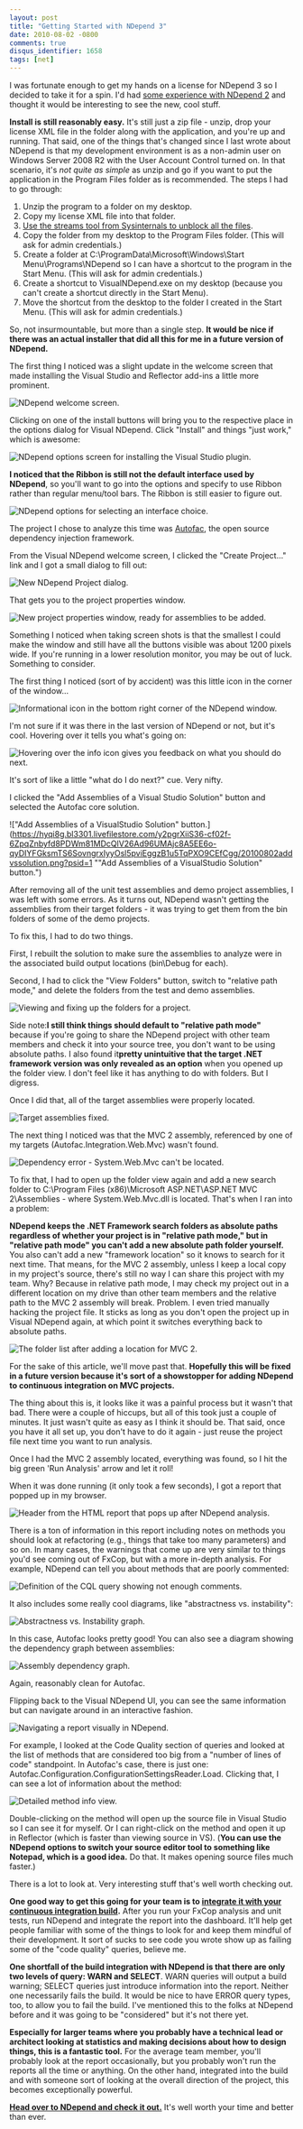 ```yaml
---
layout: post
title: "Getting Started with NDepend 3"
date: 2010-08-02 -0800
comments: true
disqus_identifier: 1658
tags: [net]
---
```

I was fortunate enough to get my hands on a license for NDepend 3 so I
decided to take it for a spin. I'd had [some experience with NDepend
2](/archive/2008/03/28/ndepend-analyze-your-code.aspx) and thought it
would be interesting to see the new, cool stuff.

**Install is still reasonably easy.** It's still just a zip file -
unzip, drop your license XML file in the folder along with the
application, and you're up and running. That said, one of the things
that's changed since I last wrote about NDepend is that my development
environment is as a non-admin user on Windows Server 2008 R2 with the
User Account Control turned on. In that scenario, it's *not quite as
simple* as unzip and go if you want to put the application in the
Program Files folder as is recommended. The steps I had to go through:

1.  Unzip the program to a folder on my desktop.
2.  Copy my license XML file into that folder.
3.  [Use the streams tool from Sysinternals to unblock all the
    files](/archive/2010/05/19/unblocking-multiple-files-at-once.aspx).
4.  Copy the folder from my desktop to the Program Files folder. (This
    will ask for admin credentials.)
5.  Create a folder at C:\\ProgramData\\Microsoft\\Windows\\Start
    Menu\\Programs\\NDepend so I can have a shortcut to the program in
    the Start Menu. (This will ask for admin credentials.)
6.  Create a shortcut to VisualNDepend.exe on my desktop (because you
    can't create a shortcut directly in the Start Menu).
7.  Move the shortcut from the desktop to the folder I created in the
    Start Menu. (This will ask for admin credentials.)

So, not insurmountable, but more than a single step. **It would be nice
if there was an actual installer that did all this for me in a future
version of NDepend.**

The first thing I noticed was a slight update in the welcome screen that
made installing the Visual Studio and Reflector add-ins a little more
prominent.

![NDepend welcome
screen.](https://hyqi8g.blu.livefilestore.com/y2p2S7_KL64bBAKjMwTfBQKqPaLu8SakVhGsfX6he4VHQTEkuMztIaa1A7WIwxoTlD4_PeanFBq9KBrWjoKwc9OIIVPFU0xN5SC1SK4Qr4ZW7s/20100802ndependstartpag.png?psid=1 "NDepend welcome screen.")

Clicking on one of the install buttons will bring you to the respective
place in the options dialog for Visual NDepend. Click "Install" and
things "just work," which is awesome:

![NDepend options screen for installing the Visual Studio
plugin.](https://hyqi8g.bl3302.livefilestore.com/y2pb8eYGvhnODjf6kobZkfwMzcnTkoGi3Wfs15jrT55cjZtAy1xrNSEF85wy3LWA8uoHqf1RjkauNVViNUN6GWZNqOMAJXRohpgWBqm-wIdpuA/20100802ndependinstallv.png?psid=1 "NDepend options screen for installing the Visual Studio plugin.")

**I noticed that the Ribbon is still not the default interface used by
NDepend**, so you'll want to go into the options and specify to use
Ribbon rather than regular menu/tool bars. The Ribbon is still easier to
figure out.

![NDepend options for selecting an interface
choice.](https://hyqi8g.blu.livefilestore.com/y2panNb8ZT3t5lr_niK03l-KIKzy1Gv5QRuAFMn8aglcUasS2lOLsv44dHDn1KQ8QBQIvvhNLbFghPcnRDv6606v1uA2qdPhLpNafekEWo93jA/20100802selectribbonint.png?psid=1 "NDepend options for selecting an interface choice.")

The project I chose to analyze this time was
[Autofac](http://autofac.googlecode.com), the open source dependency
injection framework.

From the Visual NDepend welcome screen, I clicked the "Create
Project..." link and I got a small dialog to fill out:

![New NDepend Project
dialog.](https://hyqi8g.bl3302.livefilestore.com/y2p1utJQBECN-vmZDQ0hrtd4f1G_c9_6J8EN-YyfMbRh3vPjcOqN1sRJeZzbIvYosNJW7VUL2tZpBPAXExRmWsy_99kdjPinvGQZ5TJ9wmek6o/20100802newproject1.png?psid=1 "New NDepend Project dialog.")

That gets you to the project properties window.

![New project properties window, ready for assemblies to be
added.](https://hyqi8g.blu.livefilestore.com/y2p_jsbz0VMqvpp7P33oKru7d7cpiSYYVYT___aDXH5RsoQbt-jXFDEwgMHxqexngKePDF1w0pj6uCYRnrx0fUHLRLwEgcntrGl9MWFgoKKilA/20100802newproject2.png?psid=1 "New project properties window, ready for assemblies to be added.")

Something I noticed when taking screen shots is that the smallest I
could make the window and still have all the buttons visible was about
1200 pixels wide. If you're running in a lower resolution monitor, you
may be out of luck. Something to consider.

The first thing I noticed (sort of by accident) was this little icon in
the corner of the window...

![Informational icon in the bottom right corner of the NDepend
window.](https://hyqi8g.bl3301.livefilestore.com/y2p8bQOgJDtoDrr7RwRTGH2miSSnXeI2_eGJzWMBkq-3U6TKHNmdAOyRCT_wgBQ67dGw8T-3GUP5Mu1wmKPCdjHbdEsiWPTufzFaJ156Svwmpc/20100802infoicon.png?psid=1 "Informational icon in the bottom right corner of the NDepend window.")

I'm not sure if it was there in the last version of NDepend or not, but
it's cool. Hovering over it tells you what's going on:

![Hovering over the info icon gives you feedback on what you should do
next.](https://hyqi8g.bl3301.livefilestore.com/y2pJ3QjGBxzTZbAX7uz8N4v08imRhKzrHoJa3GrLjUnUsDQ3SotsH9nM3wQgbZMAWEL0AyIXKhHtR4ANAXy3g_QDOq7Qh7wEpkNHbm301_gn7k/20100802infoiconwithinf.png?psid=1 "Hovering over the info icon gives you feedback on what you should do next.")

It's sort of like a little "what do I do next?" cue. Very nifty.

I clicked the "Add Assemblies of a Visual Studio Solution" button and
selected the Autofac core solution.

!["Add Assemblies of a VisualStudio Solution"
button.](https://hyqi8g.bl3301.livefilestore.com/y2pgrXiiS36-cf02f-6ZpqZnbyfd8PDWm81MDcQlV26Ad96UMAjc8A5EE6o-qyDIYFGksmTS6SovngrxIyyOsl5pviEggzB1u5TqPXO9CEfCgg/20100802addvssolution.png?psid=1 ""Add Assemblies of a VisualStudio Solution" button.")

After removing all of the unit test assemblies and demo project
assemblies, I was left with some errors. As it turns out, NDepend wasn't
getting the assemblies from their target folders - it was trying to get
them from the bin folders of some of the demo projects.

To fix this, I had to do two things.

First, I rebuilt the solution to make sure the assemblies to analyze
were in the associated build output locations (bin\\Debug for each).

Second, I had to click the "View Folders" button, switch to "relative
path mode," and delete the folders from the test and demo assemblies.

![Viewing and fixing up the folders for a
project.](https://hyqi8g.bl3301.livefilestore.com/y2p27BNOx0VNr2u4_426IghnWpH2OtHXWWtAIN_XL3OhZVpArxowAvjPl7E6P7XnWVOLztrsPWYffKYgt-pg6qyUobvwU0W2BgG7RNJ_7V_nh8/20100802folderlocationf.png?psid=1 "Viewing and fixing up the folders for a project.")

Side note:**I still think things should default to "relative path
mode"** because if you're going to share the NDepend project with other
team members and check it into your source tree, you don't want to be
using absolute paths. I also found it**pretty unintuitive that the
target .NET framework version was only revealed as an option** when you
opened up the folder view. I don't feel like it has anything to do with
folders. But I digress.

Once I did that, all of the target assemblies were properly located.

![Target assemblies
fixed.](https://hyqi8g.blu.livefilestore.com/y2pWFtWBb8j6XtsR4y-tJmz8QFxM9Y1LIMG7WwK7_gOirgbYu89hUFP6dWInSCrDplht0Buf33GJDigBLSlSEF0iPk5jAdUlua3hCkKbE46uyw/20100802assemblyfixes.png?psid=1 "Target assemblies fixed.")

The next thing I noticed was that the MVC 2 assembly, referenced by one
of my targets (Autofac.Integration.Web.Mvc) wasn't found.

![Dependency error - System.Web.Mvc can't be
located.](https://hyqi8g.bl3301.livefilestore.com/y2p21uvfMLAhkTa8PoLRrtVM_TkFmACwI7beZ8e2K5Cy3aHaAACQ0RKC0Bp4_fTAqsYAjcCcZ7rkzSRvlssXWtjt01OvIp3BrmmjIQeFlvxOTo/20100802dependencyerror.png?psid=1 "Dependency error - System.Web.Mvc can't be located.")

To fix that, I had to open up the folder view again and add a new search
folder to C:\\Program Files (x86)\\Microsoft ASP.NET\\ASP.NET MVC
2\\Assemblies - where System.Web.Mvc.dll is located. That's when I ran
into a problem:

**NDepend keeps the .NET Framework search folders as absolute paths
regardless of whether your project is in "relative path mode," but in
"relative path mode" you can't add a new absolute path folder
yourself.** You also can't add a new "framework location" so it knows to
search for it next time. That means, for the MVC 2 assembly, unless I
keep a local copy in my project's source, there's still no way I can
share this project with my team. Why? Because in relative path mode, I
may check my project out in a different location on my drive than other
team members and the relative path to the MVC 2 assembly will break.
Problem. I even tried manually hacking the project file. It sticks as
long as you don't open the project up in Visual NDepend again, at which
point it switches everything back to absolute paths.

![The folder list after adding a location for MVC
2.](https://hyqi8g.bl3302.livefilestore.com/y2p0EhOl2DbxZU5-tU9ij7KzcXj1W5qOUx6SD-LfNNne-ncbg_7ww_0tEePelGjtOT4MlDlMOb8KbvHUaYyBQtUvvHldpLP4n7hfFjuJiOkwog/20100802dependencyfixes.png?psid=1 "The folder list after adding a location for MVC 2.")

For the sake of this article, we'll move past that. **Hopefully this
will be fixed in a future version because it's sort of a showstopper for
adding NDepend to continuous integration on MVC projects.**

The thing about this is, it looks like it was a painful process but it
wasn't that bad. There were a couple of hiccups, but all of this took
just a couple of minutes. It just wasn't quite as easy as I think it
should be. That said, once you have it all set up, you don't have to do
it again - just reuse the project file next time you want to run
analysis.

Once I had the MVC 2 assembly located, everything was found, so I hit
the big green 'Run Analysis' arrow and let it roll!

When it was done running (it only took a few seconds), I got a report
that popped up in my browser.

![Header from the HTML report that pops up after NDepend
analysis.](https://hyqi8g.bl3301.livefilestore.com/y2pL0vMCik65BbYw0EuTSaVTj3paRVTqc9dJTFirJ3O3QVZXDPbIuVuIaPTlMb2ktCd22xTEqQxX3aTtz65u_rcb-JauOBvOKr6TjK6ROuOxgs/20100802htmlreport.png?psid=1 "Header from the HTML report that pops up after NDepend analysis.")

There is a ton of information in this report including notes on methods
you should look at refactoring (e.g., things that take too many
parameters) and so on. In many cases, the warnings that come up are very
similar to things you'd see coming out of FxCop, but with a more
in-depth analysis. For example, NDepend can tell you about methods that
are poorly commented:

![Definition of the CQL query showing not enough
comments.](https://hyqi8g.bl3301.livefilestore.com/y2pP1vOCyqvyHb17HGvRzWuSetUpcoBb1J_a-j05rcVjBClqFMoC6J3lJwR-VQHP6tgYcRUr1PXwSfu8Qd1a2WTy2b2U3oYTUdbuQR0yajOH5M/20100802commenterror.png?psid=1 "Definition of the CQL query showing not enough comments.")

It also includes some really cool diagrams, like "abstractness vs.
instability":

![Abstractness vs. Instability
graph.](https://hyqi8g.blu.livefilestore.com/y2p72NG4zNYT0MaAz73I6vJPFic87Xc5-8yLhdd5Fkjp3vetUe8MT0a2ZQndz89l4rBpVfPsE7KhUcSQV784hMz8bqK-OPTum5vi8sZlm4iMBk/20100802abstractvsinsta.png?psid=1 "Abstractness vs. Instability graph.")

In this case, Autofac looks pretty good! You can also see a diagram
showing the dependency graph between assemblies:

![Assembly dependency
graph.](https://hyqi8g.bl3301.livefilestore.com/y2pCXePGBxgsDCsju4-Z2yF6TMnJmHD7eWesroSz48PqY0lXlldRmNYASrcZrMgWEF9nYXpn8dxYjQtuCBFnZ-zbNETNKlWkhKbUc5i2OB0cFE/20100802componentdepend.png?psid=1 "Assembly dependency graph.")

Again, reasonably clean for Autofac.

Flipping back to the Visual NDepend UI, you can see the same information
but can navigate around in an interactive fashion.

![Navigating a report visually in
NDepend.](https://hyqi8g.bl3302.livefilestore.com/y2pvrhsruzovwZcR1RKh9fJ86wH3aTe3uuFIOtUAJZu1gsP86oWhmmzBTpPEqq1sITtsKwcPxF84rNknOpna-rwIR0eR2io1S0Du6V_pb77D80/20100802reportnavigatio.png?psid=1 "Navigating a report visually in NDepend.")

For example, I looked at the Code Quality section of queries and looked
at the list of methods that are considered too big from a "number of
lines of code" standpoint. In Autofac's case, there is just one:
Autofac.Configuration.ConfigurationSettingsReader.Load. Clicking that, I
can see a lot of information about the method:

![Detailed method info
view.](https://hyqi8g.bl3301.livefilestore.com/y2p1ODEm_agaxdAPd-0g1Dq-04LEHDhYQFp1dM7peMBq4Hd8EQRNWAKDfFhGqH1BK79Ylnq3bNyt1bjqZicryacjhifXqnD8GMn5X7EuWd8CzA/20100802methodinfo.png?psid=1 "Detailed method info view.")

Double-clicking on the method will open up the source file in Visual
Studio so I can see it for myself. Or I can right-click on the method
and open it up in Reflector (which is faster than viewing source in VS).
(**You can use the NDepend options to switch your source editor tool to
something like Notepad, which is a good idea.** Do that. It makes
opening source files much faster.)

There is a lot to look at. Very interesting stuff that's well worth
checking out.

**One good way to get this going for your team is to [integrate it with
your continuous integration
build](http://www.ndepend.com/NDependConsole.aspx).** After you run your
FxCop analysis and unit tests, run NDepend and integrate the report into
the dashboard. It'll help get people familiar with some of the things to
look for and keep them mindful of their development. It sort of sucks to
see code you wrote show up as failing some of the "code quality"
queries, believe me.

**One shortfall of the build integration with NDepend is that there are
only two levels of query: WARN and SELECT**. WARN queries will output a
build warning; SELECT queries just introduce information into the
report. Neither one necessarily fails the build. It would be nice to
have ERROR query types, too, to allow you to fail the build. I've
mentioned this to the folks at NDepend before and it was going to be
"considered" but it's not there yet.

**Especially for larger teams where you probably have a technical lead
or architect looking at statistics and making decisions about how to
design things, this is a fantastic tool.** For the average team member,
you'll probably look at the report occasionally, but you probably won't
run the reports all the time or anything. On the other hand, integrated
into the build and with someone sort of looking at the overall direction
of the project, this becomes exceptionally powerful.

[**Head over to NDepend and check it out.**](http://www.ndepend.com)
It's well worth your time and better than ever.


